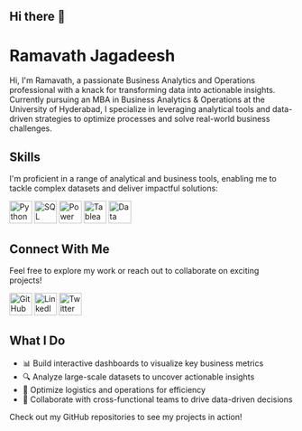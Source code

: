 ## Hi there 👋


# Ramavath Jagadeesh

Hi, I'm Ramavath, a passionate Business Analytics and Operations professional with a knack for transforming data into actionable insights. Currently pursuing an MBA in Business Analytics & Operations at the University of Hyderabad, I specialize in leveraging analytical tools and data-driven strategies to optimize processes and solve real-world business challenges.

## Skills
I'm proficient in a range of analytical and business tools, enabling me to tackle complex datasets and deliver impactful solutions:

[<img src="https://img.icons8.com/color/48/000000/python.png" alt="Python" width="40" height="40"/>](https://www.python.org/)
[<img src="https://img.icons8.com/color/48/000000/sql.png" alt="SQL" width="40" height="40"/>](https://www.mysql.com/)
[<img src="https://img.icons8.com/color/48/000000/power-bi.png" alt="Power BI" width="40" height="40"/>](https://powerbi.microsoft.com/)
[<img src="https://img.icons8.com/color/48/000000/tableau-software.png" alt="Tableau" width="40" height="40"/>](https://www.tableau.com/)
[<img src="https://img.icons8.com/color/48/000000/data-analysis.png" alt="Data Analysis" width="40" height="40"/>](https://en.wikipedia.org/wiki/Data_analysis)

## Connect With Me
Feel free to explore my work or reach out to collaborate on exciting projects!

[<img src="https://img.icons8.com/color/48/000000/github.png" alt="GitHub Portfolio" width="40" height="40"/>](https://github.com/yourusername)
[<img src="https://img.icons8.com/color/48/000000/linkedin.png" alt="LinkedIn" width="40" height="40"/>](www.linkedin.com/in/jagadeesh369)
[<img src="https://img.icons8.com/color/48/000000/twitter.png" alt="Twitter" width="40" height="40"/>](https://twitter.com/yourusername)

## What I Do
- 📊 Build interactive dashboards to visualize key business metrics
- 🔍 Analyze large-scale datasets to uncover actionable insights
- 🚚 Optimize logistics and operations for efficiency
- 🤝 Collaborate with cross-functional teams to drive data-driven decisions

Check out my GitHub repositories to see my projects in action!

